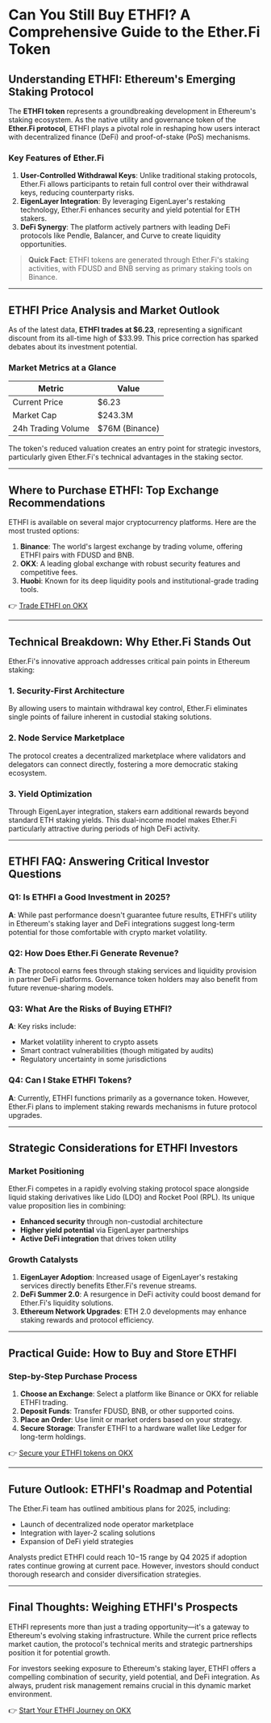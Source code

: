 # Can You Still Buy ETHFI? A Comprehensive Guide to the Ether.Fi Token  

## Understanding ETHFI: Ethereum's Emerging Staking Protocol  
The **ETHFI token** represents a groundbreaking development in Ethereum's staking ecosystem. As the native utility and governance token of the **Ether.Fi protocol**, ETHFI plays a pivotal role in reshaping how users interact with decentralized finance (DeFi) and proof-of-stake (PoS) mechanisms.  

### Key Features of Ether.Fi  
1. **User-Controlled Withdrawal Keys**: Unlike traditional staking protocols, Ether.Fi allows participants to retain full control over their withdrawal keys, reducing counterparty risks.  
2. **EigenLayer Integration**: By leveraging EigenLayer's restaking technology, Ether.Fi enhances security and yield potential for ETH stakers.  
3. **DeFi Synergy**: The platform actively partners with leading DeFi protocols like Pendle, Balancer, and Curve to create liquidity opportunities.  

> **Quick Fact**: ETHFI tokens are generated through Ether.Fi's staking activities, with FDUSD and BNB serving as primary staking tools on Binance.  

---

## ETHFI Price Analysis and Market Outlook  
As of the latest data, **ETHFI trades at $6.23**, representing a significant discount from its all-time high of $33.99. This price correction has sparked debates about its investment potential.  

### Market Metrics at a Glance  
| Metric               | Value           |  
|----------------------|-----------------|  
| Current Price        | $6.23           |  
| Market Cap           | $243.3M         |  
| 24h Trading Volume   | $76M (Binance)  |  

The token's reduced valuation creates an entry point for strategic investors, particularly given Ether.Fi's technical advantages in the staking sector.  

---

## Where to Purchase ETHFI: Top Exchange Recommendations  
ETHFI is available on several major cryptocurrency platforms. Here are the most trusted options:  

1. **Binance**: The world's largest exchange by trading volume, offering ETHFI pairs with FDUSD and BNB.  
2. **OKX**: A leading global exchange with robust security features and competitive fees.  
3. **Huobi**: Known for its deep liquidity pools and institutional-grade trading tools.  

👉 [Trade ETHFI on OKX](https://bit.ly/okx-bonus)  

---

## Technical Breakdown: Why Ether.Fi Stands Out  
Ether.Fi's innovative approach addresses critical pain points in Ethereum staking:  

### 1. **Security-First Architecture**  
By allowing users to maintain withdrawal key control, Ether.Fi eliminates single points of failure inherent in custodial staking solutions.  

### 2. **Node Service Marketplace**  
The protocol creates a decentralized marketplace where validators and delegators can connect directly, fostering a more democratic staking ecosystem.  

### 3. **Yield Optimization**  
Through EigenLayer integration, stakers earn additional rewards beyond standard ETH staking yields. This dual-income model makes Ether.Fi particularly attractive during periods of high DeFi activity.  

---

## ETHFI FAQ: Answering Critical Investor Questions  

### Q1: Is ETHFI a Good Investment in 2025?  
**A**: While past performance doesn't guarantee future results, ETHFI's utility in Ethereum's staking layer and DeFi integrations suggest long-term potential for those comfortable with crypto market volatility.  

### Q2: How Does Ether.Fi Generate Revenue?  
**A**: The protocol earns fees through staking services and liquidity provision in partner DeFi platforms. Governance token holders may also benefit from future revenue-sharing models.  

### Q3: What Are the Risks of Buying ETHFI?  
**A**: Key risks include:  
- Market volatility inherent to crypto assets  
- Smart contract vulnerabilities (though mitigated by audits)  
- Regulatory uncertainty in some jurisdictions  

### Q4: Can I Stake ETHFI Tokens?  
**A**: Currently, ETHFI functions primarily as a governance token. However, Ether.Fi plans to implement staking rewards mechanisms in future protocol upgrades.  

---

## Strategic Considerations for ETHFI Investors  

### Market Positioning  
Ether.Fi competes in a rapidly evolving staking protocol space alongside liquid staking derivatives like Lido (LDO) and Rocket Pool (RPL). Its unique value proposition lies in combining:  
- **Enhanced security** through non-custodial architecture  
- **Higher yield potential** via EigenLayer partnerships  
- **Active DeFi integration** that drives token utility  

### Growth Catalysts  
1. **EigenLayer Adoption**: Increased usage of EigenLayer's restaking services directly benefits Ether.Fi's revenue streams.  
2. **DeFi Summer 2.0**: A resurgence in DeFi activity could boost demand for Ether.Fi's liquidity solutions.  
3. **Ethereum Network Upgrades**: ETH 2.0 developments may enhance staking rewards and protocol efficiency.  

---

## Practical Guide: How to Buy and Store ETHFI  

### Step-by-Step Purchase Process  
1. **Choose an Exchange**: Select a platform like Binance or OKX for reliable ETHFI trading.  
2. **Deposit Funds**: Transfer FDUSD, BNB, or other supported coins.  
3. **Place an Order**: Use limit or market orders based on your strategy.  
4. **Secure Storage**: Transfer ETHFI to a hardware wallet like Ledger for long-term holdings.  

👉 [Secure your ETHFI tokens on OKX](https://bit.ly/okx-bonus)  

---

## Future Outlook: ETHFI's Roadmap and Potential  
The Ether.Fi team has outlined ambitious plans for 2025, including:  
- Launch of decentralized node operator marketplace  
- Integration with layer-2 scaling solutions  
- Expansion of DeFi yield strategies  

Analysts predict ETHFI could reach $10-$15 range by Q4 2025 if adoption rates continue growing at current pace. However, investors should conduct thorough research and consider diversification strategies.  

---

## Final Thoughts: Weighing ETHFI's Prospects  
ETHFI represents more than just a trading opportunity—it's a gateway to Ethereum's evolving staking infrastructure. While the current price reflects market caution, the protocol's technical merits and strategic partnerships position it for potential growth.  

For investors seeking exposure to Ethereum's staking layer, ETHFI offers a compelling combination of security, yield potential, and DeFi integration. As always, prudent risk management remains crucial in this dynamic market environment.  

👉 [Start Your ETHFI Journey on OKX](https://bit.ly/okx-bonus)